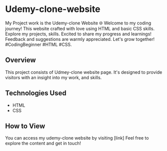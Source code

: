 # Udemy-clone-website
My Project work is the Udemy-clone Website 🌐  Welcome to my coding journey! This website crafted with love using HTML and basic CSS skills. Explore my projects, skills. Excited to share my progress and learnings! Feedback and suggestions are warmly appreciated. Let's grow together!  #CodingBeginner #HTML #CSS.

## Overview

This project consists of Udmey-clone website page. It's designed to provide visitors with an insight into my work, and skills.

## Technologies Used

- HTML
- CSS

## How to View

You can access my udemy-clone website by visiting [link] Feel free to explore the content and  get in touch!
